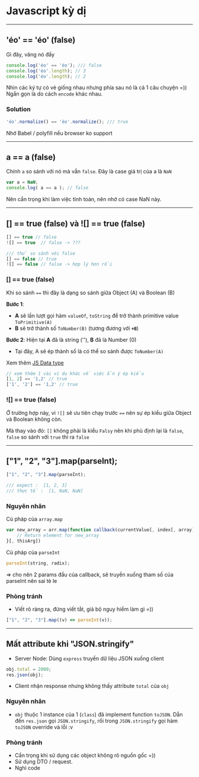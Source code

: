 # Javascript kỳ dị

---

## 'éo' == 'éo' (false) 
Gì đây, vâng nó đấy 

```javascript 
console.log('éo' == 'éo'); /// false
console.log('éo'.length); // 3
console.log('éo'.length); // 2
```

Nhìn các ký tự có vẻ giống nhau nhưng phía sau nó là cả 1 câu chuyện =)) Ngắn gọn là do cách `encode` khác nhau. 

### Solution 
```javascript
'éo'.normalize() == 'éo'.normalize(); /// true
```

Nhớ Babel / polyfill nếu browser ko support 

---

## a == a (false)
Chính `a` so sánh với nó mà vẫn `false`. Đây là case giá trị của a là `NaN`

```javascript
var a = NaN;
console.log( a == a ); // false
```

Nên cẩn trọng khi làm việc tính toán, nên nhớ có case NaN này.

---

## [] == true (false) và ![] == true (false)

```js
[] == true // false
![] == true  // false -> ???  

/// thử so sánh với false
[] == false // true
![] == false // false -> hợp lý hơn rồi 
```

### [] == true (false)

Khi so sánh `==` thì đây là dạng so sánh giữa Object (A) và Boolean (B)

**Bước 1**: 
- **A** sẽ lần lượt gọi hàm `valueOf`, `toString` để trở thành primitive value `ToPrimitive(A)`
- **B** sẽ trở thành số `ToNumber(B)` (tương đương với **`+B`**) 

**Bước 2**:
Hiện tại **A** đã là string (''), **B** đã là Number (0)
- Tại đây, A sẽ ép thành số là có thể so sánh được `ToNumber(A)`

Xem thêm [JS Data type](/javascript/data_type.md#type-coertion)

```js
// xem thêm 1 vài ví dụ khác về việc ẩn ý ép kiểu 
[1, 2] == '1,2' // true
['1', '2'] == '1,2' // true
```

### ![] == true (false)

Ở trường hợp này, vì `![]` sẽ ưu tiên chạy trước `==` nên sự ép kiểu giữa Object và Boolean không còn. 

Mà thay vào đó: `[]` không phải là kiểu `Falsy` nên khi phủ định lại là `false`, `false` so sánh với `true` thì ra `false`

--- 

## ["1", "2", "3"].map(parseInt); 

```javascript 
["1", "2", "3"].map(parseInt); 

/// expect :  [1, 2, 3]
/// thực tế :  [1, NaN, NaN] 
```

### Nguyên nhân 

Cú pháp của `array.map` 

```javascript
var new_array = arr.map(function callback(currentValue[, index[, array]]) {
    // Return element for new_array
}[, thisArg])
```

Cú pháp của `parseInt`

```javascript
parseInt(string, radix);
```

=> cho nên 2 params đầu của callback, sẽ truyền xuống tham số của parseInt nên sai tè le 

### Phòng tránh 
- Viết rõ ràng ra, đừng viết tắt, giả bộ nguy hiểm làm gì =)) 

```javascript
["1", "2", "3"].map((v) => parseInt(v)); 
```

---

## Mất attribute khi "JSON.stringify"

+ Server Node: Dùng `express` truyền dữ liệu JSON xuống client

```javascript
obj.total = 2000;
res.json(obj); 
```

+ Client nhận response nhưng không thấy attribute `total` của `obj`

### Nguyên nhân 
- `obj` thuộc 1 instance của 1 (`class`) đã implement function  `toJSON`. Dẫn đến `res.json` gọi `JSON.stringify`, rồi trong  `JSON.stringify` gọi hàm `toJSON` override và lỗi :v 

### Phòng tránh 
- Cẩn trọng khi sử dụng các object không rõ nguồn gốc =)) 
- Sử dụng DTO / request. 
- Nghỉ code 







